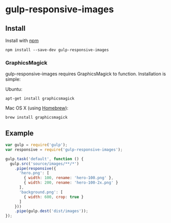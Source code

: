 # gulp-responsive-images

## Install

Install with [npm](https://npmjs.org/package/gulp-image-resize)

```
npm install --save-dev gulp-responsive-images
```

### GraphicsMagick

gulp-responsive-images requires GraphicsMagick to function. Installation is simple:

Ubuntu:

```shell
apt-get install graphicsmagick
```

Mac OS X (using [Homebrew](http://brew.sh/)):

```shell
brew install graphicsmagick
```

## Example

```js
var gulp = require('gulp');
var responsive = require('gulp-responsive-images');

gulp.task('default', function () {
  gulp.src('source/images/**/*')
    .pipe(responsive({
      'hero.png': [
        { width: 100, rename: 'hero-100.png' },
        { width: 200, rename: 'hero-100-2x.png' }
      ],
      'background.png': [
        { width: 600, crop: true }
      ]
    }))
    .pipe(gulp.dest('dist/images'));
});
```
